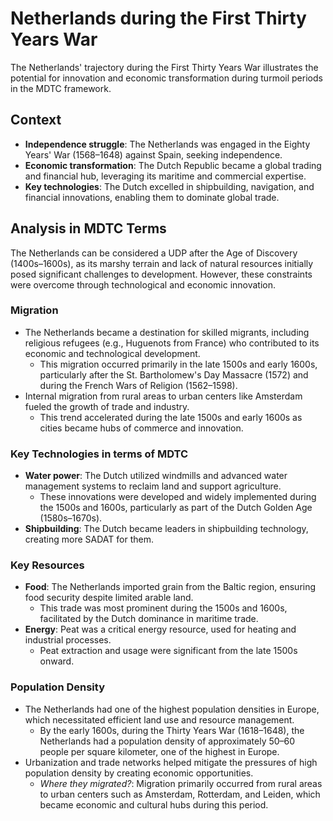 # Netherlands during the First Thirty Years War

The Netherlands' trajectory during the First Thirty Years War illustrates the potential for innovation and economic transformation during turmoil periods in the MDTC framework.

## Context

- **Independence struggle**: The Netherlands was engaged in the Eighty Years' War (1568–1648) against Spain, seeking independence.
- **Economic transformation**: The Dutch Republic became a global trading and financial hub, leveraging its maritime and commercial expertise.
- **Key technologies**: The Dutch excelled in shipbuilding, navigation, and financial innovations, enabling them to dominate global trade.

## Analysis in MDTC Terms

The Netherlands can be considered a UDP after the Age of Discovery (1400s–1600s), as its marshy terrain and lack of natural resources initially posed significant challenges to development. However, these constraints were overcome through technological and economic innovation.

### Migration

- The Netherlands became a destination for skilled migrants, including religious refugees (e.g., Huguenots from France) who contributed to its economic and technological development.
  - This migration occurred primarily in the late 1500s and early 1600s, particularly after the St. Bartholomew's Day Massacre (1572) and during the French Wars of Religion (1562–1598).
- Internal migration from rural areas to urban centers like Amsterdam fueled the growth of trade and industry.
  - This trend accelerated during the late 1500s and early 1600s as cities became hubs of commerce and innovation.

### Key Technologies in terms of MDTC

- **Water power**: The Dutch utilized windmills and advanced water management systems to reclaim land and support agriculture.
  - These innovations were developed and widely implemented during the 1500s and 1600s, particularly as part of the Dutch Golden Age (1580s–1670s).
- **Shipbuilding**: The Dutch became leaders in shipbuilding technology, creating more SADAT for them.

### Key Resources

- **Food**: The Netherlands imported grain from the Baltic region, ensuring food security despite limited arable land.
  - This trade was most prominent during the 1500s and 1600s, facilitated by the Dutch dominance in maritime trade.
- **Energy**: Peat was a critical energy resource, used for heating and industrial processes.
  - Peat extraction and usage were significant from the late 1500s onward.

### Population Density

- The Netherlands had one of the highest population densities in Europe, which necessitated efficient land use and resource management.
  - By the early 1600s, during the Thirty Years War (1618–1648), the Netherlands had a population density of approximately 50–60 people per square kilometer, one of the highest in Europe.
- Urbanization and trade networks helped mitigate the pressures of high population density by creating economic opportunities.
  - _Where they migrated?_: Migration primarily occurred from rural areas to urban centers such as Amsterdam, Rotterdam, and Leiden, which became economic and cultural hubs during this period.
